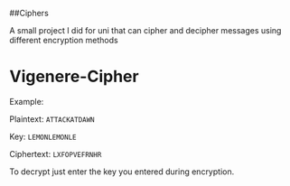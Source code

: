 ##Ciphers

A small project I did for uni that can cipher and decipher messages using different encryption methods

# Vigenere-Cipher
Example:

Plaintext:	`ATTACKATDAWN`

Key:	`LEMONLEMONLE`

Ciphertext:	`LXFOPVEFRNHR`

To decrypt just enter the key you entered during encryption.
